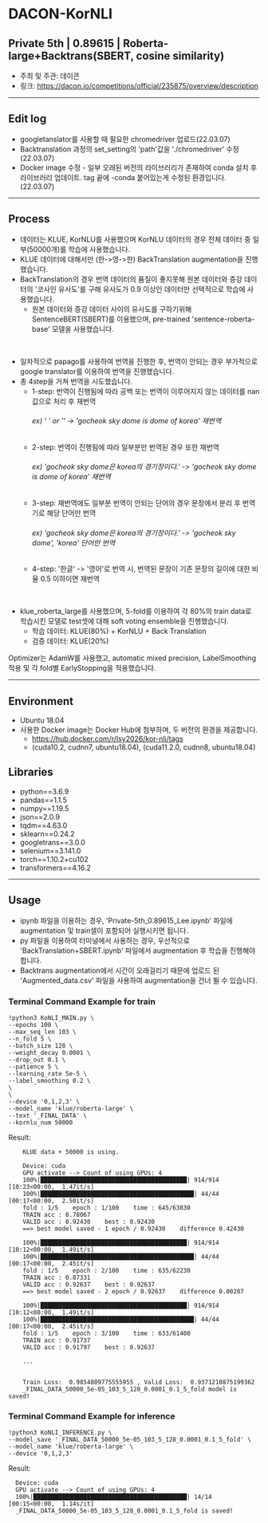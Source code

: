 # DACON-KorNLI

## Private 5th | 0.89615 | Roberta-large+Backtrans(SBERT, cosine similarity)
+ 주최 및 주관: 데이콘 
+ 링크: https://dacon.io/competitions/official/235875/overview/description
----
## Edit log
+ googletanslator를 사용할 때 필요한 chromedriver 업로드(22.03.07)
+ Backtranslation 과정의 set_setting의 'path'값을 './chromedriver' 수정(22.03.07)
+ Docker image 수정 - 일부 오래된 버전의 라이브러리가 존재하여 conda 설치 후 라이브러리 업데이트. tag 끝에 -conda 붙어있는게 수정된 환경입니다.(22.03.07)

----
## Process
+ 데이터는 KLUE, KorNLU를 사용했으며 KorNLU 데이터의 경우 전체 데이터 중 일부(50000개)를 학습에 사용했습니다.
+ KLUE 데이터에 대해서만 (한->영->한) BackTranslation augmentation을 진행했습니다.
+ BackTranslation의 경우 번역 데이터의 품질이 좋지못해 원본 데이터와 증강 데이터의 '코사인 유사도'를 구해 유사도가 0.9 이상인 데이터만 선택적으로 학습에 사용했습니다.
  + 원본 데이터와 증강 데이터 사이의 유사도를 구하기위해 SentenceBERT(SBERT)를 이용했으며, pre-trained 'sentence-roberta-base' 모델을 사용했습니다.    
   
</br>


+ 일차적으로 papago를 사용하여 번역을 진행한 후, 번역이 안되는 경우 부가적으로 google translator를 이용하여 번역을 진행했습니다.
+ 총 4step을 거쳐 번역을 시도했습니다. 
   + 1-step: 번역이 진행됨에 따라 공백 또는 번역이 이루어지지 않는 데이터를 nan값으로 처리 후 재번역     
     ###### ex) ' ' or ''   ->   'gocheok sky dome is dome of korea' 재번역
   + 2-step: 번역이 진행됨에 따라 일부분만 번역된 경우 또한 재번역  
     ###### ex) 'gocheok sky dome은 korea의 경기장이다.'   ->   'gocheok sky dome is dome of korea' 재번역
   + 3-step: 재번역에도 일부분 번역이 안되는 단어의 경우 문장에서 분리 후 번역기로 해당 단어만 번역   
     ###### ex) 'gocheok sky dome은 korea의 경기장이다.'   ->   'gocheok sky dome', 'korea' 단어만 번역
   + 4-step: '한글' -> '영어'로 번역 시, 번역된 문장이 기존 문장의 길이에 대한 비율 0.5 이하이면 재번역
</br>

+ klue_roberta_large를 사용했으며, 5-fold를 이용하여 각 80%의 train data로 학습시킨 모델로 test셋에 대해 soft voting ensemble을 진행했습니다.
    + 학습 데이터: KLUE(80%) + KorNLU + Back Translation
    + 검증 데이터: KLUE(20%)

Optimizer는 AdamW를 사용했고, automatic mixed precision, LabelSmoothing 적용 및 각 fold별 EarlyStopping을 적용했습니다.

---- 
## Environment 
+ Ubuntu 18.04
+ 사용한 Docker image는 Docker Hub에 첨부하며, 두 버전의 환경을 제공합니다.
  + https://hub.docker.com/r/lsy2026/kor-nli/tags
  + (cuda10.2, cudnn7, ubuntu18.04), (cuda11.2.0, cudnn8, ubuntu18.04)
  
  
## Libraries
+ python==3.6.9
+ pandas==1.1.5
+ numpy==1.19.5
+ json==2.0.9
+ tqdm==4.63.0
+ sklearn==0.24.2
+ googletrans==3.0.0
+ selenium==3.141.0
+ torch==1.10.2+cu102
+ transformers==4.16.2

---- 

## Usage
+ ipynb 파일을 이용하는 경우, 'Private-5th_0.89615_Lee.ipynb' 파일에 augmentation 및 train셀이 포함되어 실행시키면 됩니다.
+ py 파일을 이용하여 터미널에서 사용하는 경우, 우선적으로 'BackTranslation+SBERT.ipynb' 파일에서 augmentation 후 학습을 진행해야 합니다.
+ Backtrans augmentation에서 시간이 오래걸리기 때문에 업로드 된 'Augmented_data.csv' 파일을 사용하여 augmentation을 건너 뛸 수 있습니다.


### Terminal Command Example for train
```
!python3 KoNLI_MAIN.py \
--epochs 100 \
--max_seq_len 103 \
--n_fold 5 \
--batch_size 128 \
--weight_decay 0.0001 \
--drop_out 0.1 \
--patience 5 \
--learning_rate 5e-5 \
--label_smoothing 0.2 \
\
\
--device '0,1,2,3' \
--model_name 'klue/roberta-large' \
--text '_FINAL_DATA' \
--kornlu_num 50000
```

Result: 
  
         
        KLUE data + 50000 is using.

        Device: cuda
        GPU activate --> Count of using GPUs: 4
        100%|█████████████████████████████████████████| 914/914 [10:23<00:00,  1.47it/s]
        100%|███████████████████████████████████████████| 44/44 [00:17<00:00,  2.50it/s]
        fold : 1/5    epoch : 1/100    time : 645/63830 
        TRAIN acc : 0.78067 
        VALID acc : 0.92430    best : 0.92430
        ==> best model saved - 1 epoch / 0.92430    difference 0.42430 

        100%|█████████████████████████████████████████| 914/914 [10:12<00:00,  1.49it/s]
        100%|███████████████████████████████████████████| 44/44 [00:17<00:00,  2.45it/s]
        fold : 1/5    epoch : 2/100    time : 635/62230 
        TRAIN acc : 0.87331 
        VALID acc : 0.92637    best : 0.92637
        ==> best model saved - 2 epoch / 0.92637    difference 0.00207 

        100%|█████████████████████████████████████████| 914/914 [10:12<00:00,  1.49it/s]
        100%|███████████████████████████████████████████| 44/44 [00:17<00:00,  2.45it/s]
        fold : 1/5    epoch : 3/100    time : 633/61400 
        TRAIN acc : 0.91737 
        VALID acc : 0.91797    best : 0.92637

        ...


        Train Loss:  0.9854809775555955 , Valid Loss:  0.9371210875199362
        _FINAL_DATA_50000_5e-05_103_5_128_0.0001_0.1_5_fold model is saved!

### Terminal Command Example for inference
```
!python3 KoNLI_INFERENCE.py \
--model_save '_FINAL_DATA_50000_5e-05_103_5_128_0.0001_0.1_5_fold' \
--model_name 'klue/roberta-large' \
--device '0,1,2,3'
```


Result: 

      Device: cuda
      GPU activate --> Count of using GPUs: 4
      100%|███████████████████████████████████████████| 14/14 [00:15<00:00,  1.14s/it]
      _FINAL_DATA_50000_5e-05_103_5_128_0.0001_0.1_5_fold is saved!
